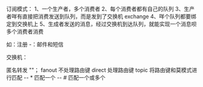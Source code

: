 订阅模式：
1、一个生产者，多个消费者
2、每个消费者都有自己的队列
3、生产者咩有直接把消费发送到队列，而是发到了交换机 exchange
4、咩个队列都要绑定到交换机上
5、生成者发送的消息，经过交换机到达队列，就能实现一个消息呗多个消费者消费

如：注册 -：邮件和短信

交换机：

匿名转发 ""；
fanout 不处理路由键
direct 处理路由键
topic 将路由键和莫模式进行匹配 
-- * 匹配一个
-- # 匹配一个或多个     